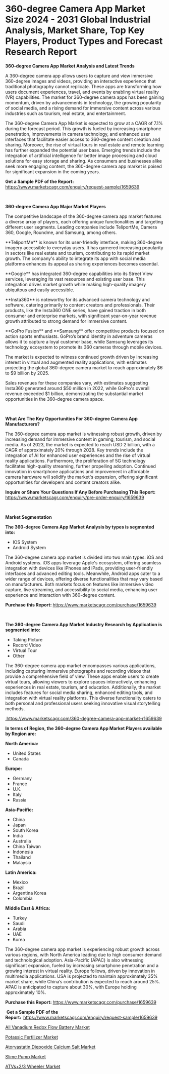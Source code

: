 <p><h1>360-degree Camera App Market Size 2024 - 2031 Global Industrial Analysis, Market Share, Top Key Players, Product Types and Forecast Research Report</h1></p><p><strong>360-degree Camera App Market Analysis and Latest Trends</strong></p>
<p><p>A 360-degree camera app allows users to capture and view immersive 360-degree images and videos, providing an interactive experience that traditional photography cannot replicate. These apps are transforming how users document experiences, travel, and events by enabling virtual reality (VR) capabilities. The market for 360-degree camera apps has been gaining momentum, driven by advancements in technology, the growing popularity of social media, and a rising demand for immersive content across various industries such as tourism, real estate, and entertainment.</p><p>The 360-degree Camera App Market is expected to grow at a CAGR of 7.1% during the forecast period. This growth is fueled by increasing smartphone penetration, improvements in camera technology, and enhanced user interfaces that facilitate easier access to 360-degree content creation and sharing. Moreover, the rise of virtual tours in real estate and remote learning has further expanded the potential user base. Emerging trends include the integration of artificial intelligence for better image processing and cloud solutions for easy storage and sharing. As consumers and businesses alike seek more engaging content, the 360-degree camera app market is poised for significant expansion in the coming years.</p></p>
<p><strong>Get a Sample PDF of the Report:&nbsp;</strong> <a href="https://www.marketscagr.com/enquiry/request-sample/1659639?utm_campaign=1128&utm_medium=2&utm_source=Github&utm_content=ia&utm_term=03102024&utm_id=360-degree-camera-app">https://www.marketscagr.com/enquiry/request-sample/1659639</a></p>
<p>&nbsp;</p>
<p><strong>360-degree Camera App Major Market Players</strong></p>
<p><p>The competitive landscape of the 360-degree camera app market features a diverse array of players, each offering unique functionalities and targeting different user segments. Leading companies include TeliportMe, Camera 360, Google, Roundme, and Samsung, among others.</p><p>**TeliportMe** is known for its user-friendly interface, making 360-degree imagery accessible to everyday users. It has garnered increasing popularity in sectors like real estate and tourism, contributing to its rapid market growth. The company's ability to integrate its app with social media platforms enhances its appeal as sharing experiences becomes essential.</p><p>**Google** has integrated 360-degree capabilities into its Street View services, leveraging its vast resources and existing user base. This integration drives market growth while making high-quality imagery ubiquitous and easily accessible.</p><p>**Insta360** is noteworthy for its advanced camera technology and software, catering primarily to content creators and professionals. Their products, like the Insta360 ONE series, have gained traction in both consumer and enterprise markets, with significant year-on-year revenue growth attributed to strong demand for immersive content.</p><p>**GoPro Fusion** and **Samsung** offer competitive products focused on action sports enthusiasts. GoPro’s brand identity in adventure cameras allows it to capture a loyal customer base, while Samsung leverages its technology ecosystem to promote its 360 cameras through mobile devices.</p><p>The market is expected to witness continued growth driven by increasing interest in virtual and augmented reality applications, with estimates projecting the global 360-degree camera market to reach approximately $6 to $9 billion by 2025. </p><p>Sales revenues for these companies vary, with estimates suggesting Insta360 generated around $50 million in 2022, while GoPro's overall revenue exceeded $1 billion, demonstrating the substantial market opportunities in the 360-degree camera space.</p></p>
<p>&nbsp;</p>
<p><strong>What Are The Key Opportunities For 360-degree Camera App Manufacturers?</strong></p>
<p><p>The 360-degree camera app market is witnessing robust growth, driven by increasing demand for immersive content in gaming, tourism, and social media. As of 2023, the market is expected to reach USD 2 billion, with a CAGR of approximately 20% through 2028. Key trends include the integration of AI for enhanced user experiences and the rise of virtual reality applications. Furthermore, the proliferation of 5G technology facilitates high-quality streaming, further propelling adoption. Continued innovation in smartphone applications and improvement in affordable camera hardware will solidify the market's expansion, offering significant opportunities for developers and content creators alike.</p></p>
<p><strong>Inquire or Share Your Questions If Any Before Purchasing This Report:</strong> <a href="https://www.marketscagr.com/enquiry/pre-order-enquiry/1659639?utm_campaign=1128&utm_medium=2&utm_source=Github&utm_content=ia&utm_term=03102024&utm_id=360-degree-camera-app">https://www.marketscagr.com/enquiry/pre-order-enquiry/1659639</a></p>
<p>&nbsp;</p>
<p><strong>Market Segmentation</strong></p>
<p><strong>The 360-degree Camera App Market Analysis by types is segmented into:</strong></p>
<p><ul><li>IOS System</li><li>Android System</li></ul></p>
<p><p>The 360-degree camera app market is divided into two main types: iOS and Android systems. iOS apps leverage Apple's ecosystem, offering seamless integration with devices like iPhones and iPads, providing user-friendly interfaces and advanced editing tools. Meanwhile, Android apps cater to a wider range of devices, offering diverse functionalities that may vary based on manufacturers. Both markets focus on features like immersive video capture, live streaming, and accessibility to social media, enhancing user experience and interaction with 360-degree content.</p></p>
<p><strong>Purchase this Report:&nbsp;</strong><a href="https://www.marketscagr.com/purchase/1659639?utm_campaign=1128&utm_medium=2&utm_source=Github&utm_content=ia&utm_term=03102024&utm_id=360-degree-camera-app">https://www.marketscagr.com/purchase/1659639</a></p>
<p>&nbsp;</p>
<p><strong>The 360-degree Camera App Market Industry Research by Application is segmented into:</strong></p>
<p><ul><li>Taking Picture</li><li>Record Video</li><li>Virtual Tour</li><li>Other</li></ul></p>
<p><p>The 360-degree camera app market encompasses various applications, including capturing immersive photographs and recording videos that provide a comprehensive field of view. These apps enable users to create virtual tours, allowing viewers to explore spaces interactively, enhancing experiences in real estate, tourism, and education. Additionally, the market includes features for social media sharing, enhanced editing tools, and integration with virtual reality platforms. This diverse functionality caters to both personal and professional users seeking innovative visual storytelling methods.</p></p>
<p><a href="https://www.marketscagr.com/360-degree-camera-app-market-r1659639?utm_campaign=1128&utm_medium=2&utm_source=Github&utm_content=ia&utm_term=03102024&utm_id=360-degree-camera-app">&nbsp;https://www.marketscagr.com/360-degree-camera-app-market-r1659639</a></p>
<p><strong>In terms of Region, the 360-degree Camera App Market Players available by Region are:</strong></p>
<p>
    <p> <strong> North America: </strong>
        <ul>
            <li>United States</li>
            <li>Canada</li>
        </ul>
        </p> 
    <p> <strong> Europe: </strong>
        <ul>
            <li>Germany</li>
            <li>France</li>
            <li>U.K.</li>
            <li>Italy</li>
            <li>Russia</li>
        </ul>
        </p> 
    <p> <strong> Asia-Pacific: </strong>
        <ul>
            <li>China</li>
            <li>Japan</li>
            <li>South Korea</li>
            <li>India</li>
            <li>Australia</li>
            <li>China Taiwan</li>
            <li>Indonesia</li>
            <li>Thailand</li>
            <li>Malaysia</li>
        </ul>
        </p> 
    <p> <strong> Latin America: </strong>
        <ul>
            <li>Mexico</li>
            <li>Brazil</li>
            <li>Argentina Korea</li>
            <li>Colombia</li>
        </ul>
        </p> 
    <p> <strong> Middle East & Africa: </strong>
        <ul>
            <li>Turkey</li>
            <li>Saudi</li>
            <li>Arabia</li>
            <li>UAE</li>
            <li>Korea</li>
        </ul>
    </p>
    </p>
<p><p>The 360-degree camera app market is experiencing robust growth across various regions, with North America leading due to high consumer demand and technological adoption. Asia-Pacific (APAC) is also witnessing significant expansion, fueled by increasing smartphone penetration and a growing interest in virtual reality. Europe follows, driven by innovation in multimedia applications. USA is projected to maintain approximately 35% market share, while China’s contribution is expected to reach around 25%. APAC is anticipated to capture about 30%, with Europe holding approximately 10%.</p></p>
<p><strong>Purchase this Report: </strong><a href="https://www.marketscagr.com/purchase/1659639?utm_campaign=1128&utm_medium=2&utm_source=Github&utm_content=ia&utm_term=03102024&utm_id=360-degree-camera-app">https://www.marketscagr.com/purchase/1659639</a></p>
<p>&nbsp;<strong>Get a Sample PDF of the Report:&nbsp;&nbsp;</strong><a href="https://www.marketscagr.com/enquiry/request-sample/1659639?utm_campaign=1128&utm_medium=2&utm_source=Github&utm_content=ia&utm_term=03102024&utm_id=360-degree-camera-app">https://www.marketscagr.com/enquiry/request-sample/1659639</a></p>
<p><strong></strong></p>
<p><p><a href="https://www.linkedin.com/pulse/all-vanadium-redox-flow-battery-market-indicators-size-regional-n6owe?trackingId=9rTgyltyRVyeK1WFKK9BGg%3D%3D&utm_campaign=1128&utm_medium=2&utm_source=Github&utm_content=ia&utm_term=03102024&utm_id=360-degree-camera-app">All Vanadium Redox Flow Battery Market</a></p><p><a href="https://www.linkedin.com/pulse/potassic-fertilizer-market-size-growing-cagr-108-report-covers-mo5ke?trackingId=B%2Bd9iKe3SYqM%2BsTSF3S6%2BA%3D%3D&utm_campaign=1128&utm_medium=2&utm_source=Github&utm_content=ia&utm_term=03102024&utm_id=360-degree-camera-app">Potassic Fertilizer Market</a></p><p><a href="https://issuu.com/reportprime-2/docs/atorvastatin-diepoxide-calcium-salt_89407402ae467b?utm_campaign=1128&utm_medium=2&utm_source=Github&utm_content=ia&utm_term=03102024&utm_id=360-degree-camera-app">Atorvastatin Diepoxide Calcium Salt Market</a></p><p><a href="https://www.linkedin.com/pulse/navigating-global-slime-pump-market-from-trends-strategy-rkssc?trackingId=PXuoqOYHTECE54qGCLk6wg%3D%3D&utm_campaign=1128&utm_medium=2&utm_source=Github&utm_content=ia&utm_term=03102024&utm_id=360-degree-camera-app">Slime Pump Market</a></p><p><a href="https://issuu.com/reportprime-2/docs/atvs23-wheeler-market-size-2030.ppt_543b70e331bdd3?utm_campaign=1128&utm_medium=2&utm_source=Github&utm_content=ia&utm_term=03102024&utm_id=360-degree-camera-app">ATVs+2/3 Wheeler Market</a></p></p>